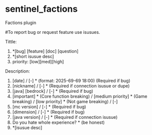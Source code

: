 # sentinel_factions
Factions plugin

#To report bug or request feature use isusues.

Tittle:
1. *[bug] [feature] [doc] [question]
2. *[short isusue desc]
3.  priority: [low][med][high]

Description:
1. [date] / [-] * (format: 2025-69-69 18:00) (Required if bug)
2. [nickname] / [-] * (Required if connection isusue or dupe)
3. [java] [bedrock] / [-] * (Required if bug)
4. [important] * (Core function breaking) / [medium priority] * (Game breaking) / [low priority] * (Not game breaking) / [-]
5. [mc version] / [-] * (Required if bug)
6. [dimension] / [-] * (Required if bug)
7. [java version] / [-] * (Required if connection isusue)
8. Do you hate whole experience? * (be honest)
9. *[isusue desc]
